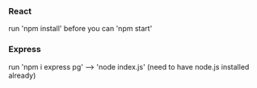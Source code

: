 ### React
run 'npm install' before you can 'npm start'

### Express
run 'npm i express pg' --> 'node index.js' (need to have node.js installed already)

